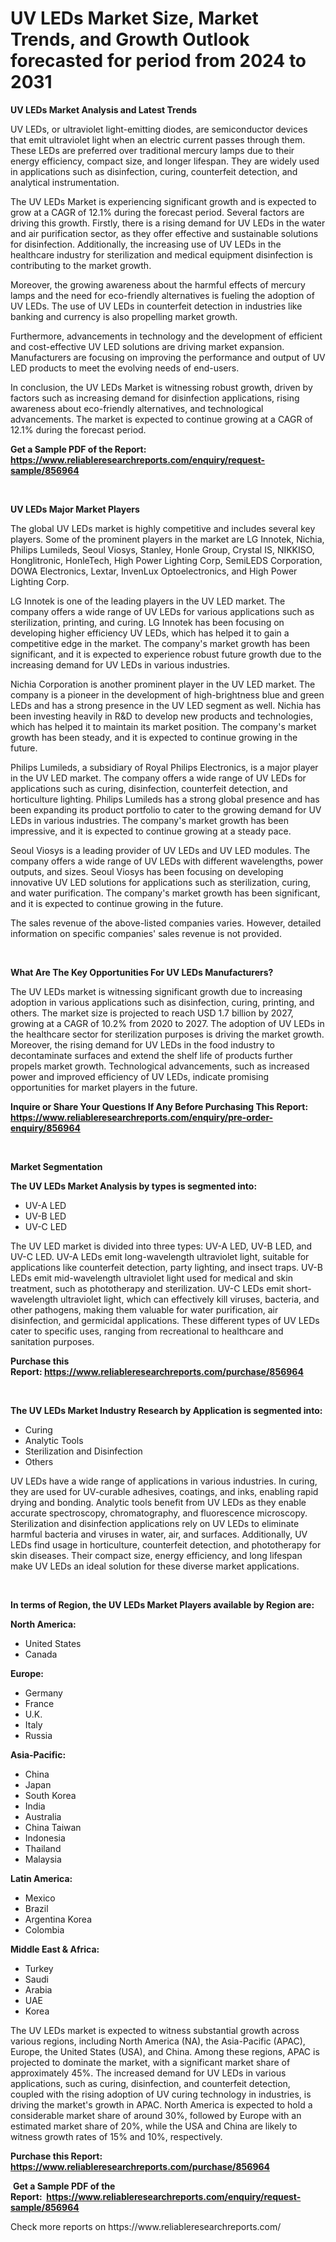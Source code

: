 <p><h1>UV LEDs Market Size, Market Trends, and Growth Outlook forecasted for period from 2024 to 2031</h1></p><p><strong>UV LEDs Market Analysis and Latest Trends</strong></p>
<p><p>UV LEDs, or ultraviolet light-emitting diodes, are semiconductor devices that emit ultraviolet light when an electric current passes through them. These LEDs are preferred over traditional mercury lamps due to their energy efficiency, compact size, and longer lifespan. They are widely used in applications such as disinfection, curing, counterfeit detection, and analytical instrumentation.</p><p>The UV LEDs Market is experiencing significant growth and is expected to grow at a CAGR of 12.1% during the forecast period. Several factors are driving this growth. Firstly, there is a rising demand for UV LEDs in the water and air purification sector, as they offer effective and sustainable solutions for disinfection. Additionally, the increasing use of UV LEDs in the healthcare industry for sterilization and medical equipment disinfection is contributing to the market growth.</p><p>Moreover, the growing awareness about the harmful effects of mercury lamps and the need for eco-friendly alternatives is fueling the adoption of UV LEDs. The use of UV LEDs in counterfeit detection in industries like banking and currency is also propelling market growth.</p><p>Furthermore, advancements in technology and the development of efficient and cost-effective UV LED solutions are driving market expansion. Manufacturers are focusing on improving the performance and output of UV LED products to meet the evolving needs of end-users.</p><p>In conclusion, the UV LEDs Market is witnessing robust growth, driven by factors such as increasing demand for disinfection applications, rising awareness about eco-friendly alternatives, and technological advancements. The market is expected to continue growing at a CAGR of 12.1% during the forecast period.</p></p>
<p><strong>Get a Sample PDF of the Report:&nbsp; <a href="https://www.reliableresearchreports.com/enquiry/request-sample/856964">https://www.reliableresearchreports.com/enquiry/request-sample/856964</a></strong></p>
<p>&nbsp;</p>
<p><strong>UV LEDs Major Market Players</strong></p>
<p><p>The global UV LEDs market is highly competitive and includes several key players. Some of the prominent players in the market are LG Innotek, Nichia, Philips Lumileds, Seoul Viosys, Stanley, Honle Group, Crystal IS, NIKKISO, Honglitronic, HonleTech, High Power Lighting Corp, SemiLEDS Corporation, DOWA Electronics, Lextar, InvenLux Optoelectronics, and High Power Lighting Corp.</p><p>LG Innotek is one of the leading players in the UV LED market. The company offers a wide range of UV LEDs for various applications such as sterilization, printing, and curing. LG Innotek has been focusing on developing higher efficiency UV LEDs, which has helped it to gain a competitive edge in the market. The company's market growth has been significant, and it is expected to experience robust future growth due to the increasing demand for UV LEDs in various industries.</p><p>Nichia Corporation is another prominent player in the UV LED market. The company is a pioneer in the development of high-brightness blue and green LEDs and has a strong presence in the UV LED segment as well. Nichia has been investing heavily in R&D to develop new products and technologies, which has helped it to maintain its market position. The company's market growth has been steady, and it is expected to continue growing in the future.</p><p>Philips Lumileds, a subsidiary of Royal Philips Electronics, is a major player in the UV LED market. The company offers a wide range of UV LEDs for applications such as curing, disinfection, counterfeit detection, and horticulture lighting. Philips Lumileds has a strong global presence and has been expanding its product portfolio to cater to the growing demand for UV LEDs in various industries. The company's market growth has been impressive, and it is expected to continue growing at a steady pace.</p><p>Seoul Viosys is a leading provider of UV LEDs and UV LED modules. The company offers a wide range of UV LEDs with different wavelengths, power outputs, and sizes. Seoul Viosys has been focusing on developing innovative UV LED solutions for applications such as sterilization, curing, and water purification. The company's market growth has been significant, and it is expected to continue growing in the future.</p><p>The sales revenue of the above-listed companies varies. However, detailed information on specific companies' sales revenue is not provided.</p></p>
<p>&nbsp;</p>
<p><strong>What Are The Key Opportunities For UV LEDs Manufacturers?</strong></p>
<p><p>The UV LEDs market is witnessing significant growth due to increasing adoption in various applications such as disinfection, curing, printing, and others. The market size is projected to reach USD 1.7 billion by 2027, growing at a CAGR of 10.2% from 2020 to 2027. The adoption of UV LEDs in the healthcare sector for sterilization purposes is driving the market growth. Moreover, the rising demand for UV LEDs in the food industry to decontaminate surfaces and extend the shelf life of products further propels market growth. Technological advancements, such as increased power and improved efficiency of UV LEDs, indicate promising opportunities for market players in the future.</p></p>
<p><strong>Inquire or Share Your Questions If Any Before Purchasing This Report: <a href="https://www.reliableresearchreports.com/enquiry/pre-order-enquiry/856964">https://www.reliableresearchreports.com/enquiry/pre-order-enquiry/856964</a></strong></p>
<p>&nbsp;</p>
<p><strong>Market Segmentation</strong></p>
<p><strong>The UV LEDs Market Analysis by types is segmented into:</strong></p>
<p><ul><li>UV-A LED</li><li>UV-B LED</li><li>UV-C LED</li></ul></p>
<p><p>The UV LED market is divided into three types: UV-A LED, UV-B LED, and UV-C LED. UV-A LEDs emit long-wavelength ultraviolet light, suitable for applications like counterfeit detection, party lighting, and insect traps. UV-B LEDs emit mid-wavelength ultraviolet light used for medical and skin treatment, such as phototherapy and sterilization. UV-C LEDs emit short-wavelength ultraviolet light, which can effectively kill viruses, bacteria, and other pathogens, making them valuable for water purification, air disinfection, and germicidal applications. These different types of UV LEDs cater to specific uses, ranging from recreational to healthcare and sanitation purposes.</p></p>
<p><strong>Purchase this Report:&nbsp;<a href="https://www.reliableresearchreports.com/purchase/856964">https://www.reliableresearchreports.com/purchase/856964</a></strong></p>
<p>&nbsp;</p>
<p><strong>The UV LEDs Market Industry Research by Application is segmented into:</strong></p>
<p><ul><li>Curing</li><li>Analytic Tools</li><li>Sterilization and Disinfection</li><li>Others</li></ul></p>
<p><p>UV LEDs have a wide range of applications in various industries. In curing, they are used for UV-curable adhesives, coatings, and inks, enabling rapid drying and bonding. Analytic tools benefit from UV LEDs as they enable accurate spectroscopy, chromatography, and fluorescence microscopy. Sterilization and disinfection applications rely on UV LEDs to eliminate harmful bacteria and viruses in water, air, and surfaces. Additionally, UV LEDs find usage in horticulture, counterfeit detection, and phototherapy for skin diseases. Their compact size, energy efficiency, and long lifespan make UV LEDs an ideal solution for these diverse market applications.</p></p>
<p>&nbsp;</p>
<p><strong>In terms of Region, the UV LEDs Market Players available by Region are:</strong></p>
<p>
    <p> <strong> North America: </strong>
        <ul>
            <li>United States</li>
            <li>Canada</li>
        </ul>
        </p> 
    <p> <strong> Europe: </strong>
        <ul>
            <li>Germany</li>
            <li>France</li>
            <li>U.K.</li>
            <li>Italy</li>
            <li>Russia</li>
        </ul>
        </p> 
    <p> <strong> Asia-Pacific: </strong>
        <ul>
            <li>China</li>
            <li>Japan</li>
            <li>South Korea</li>
            <li>India</li>
            <li>Australia</li>
            <li>China Taiwan</li>
            <li>Indonesia</li>
            <li>Thailand</li>
            <li>Malaysia</li>
        </ul>
        </p> 
    <p> <strong> Latin America: </strong>
        <ul>
            <li>Mexico</li>
            <li>Brazil</li>
            <li>Argentina Korea</li>
            <li>Colombia</li>
        </ul>
        </p> 
    <p> <strong> Middle East & Africa: </strong>
        <ul>
            <li>Turkey</li>
            <li>Saudi</li>
            <li>Arabia</li>
            <li>UAE</li>
            <li>Korea</li>
        </ul>
    </p>
    </p>
<p><p>The UV LEDs market is expected to witness substantial growth across various regions, including North America (NA), the Asia-Pacific (APAC), Europe, the United States (USA), and China. Among these regions, APAC is projected to dominate the market, with a significant market share of approximately 45%. The increased demand for UV LEDs in various applications, such as curing, disinfection, and counterfeit detection, coupled with the rising adoption of UV curing technology in industries, is driving the market's growth in APAC. North America is expected to hold a considerable market share of around 30%, followed by Europe with an estimated market share of 20%, while the USA and China are likely to witness growth rates of 15% and 10%, respectively.</p></p>
<p><strong>Purchase this Report: <a href="https://www.reliableresearchreports.com/purchase/856964">https://www.reliableresearchreports.com/purchase/856964</a></strong></p>
<p>&nbsp;<strong>Get a Sample PDF of the Report:&nbsp;&nbsp;<a href="https://www.reliableresearchreports.com/enquiry/request-sample/856964">https://www.reliableresearchreports.com/enquiry/request-sample/856964</a></strong></p>
<p><strong></strong></p>
<p>Check more reports on https://www.reliableresearchreports.com/</p>